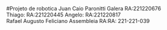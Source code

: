 #Projeto de robotica
Juan Caio Paronitti Galera RA:221220676  
Thiago: RA:221220445
Angelo: RA:221220817  
Rafael Augusto Feliciano Assembleia RA:RA: 221-221-039
